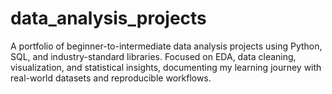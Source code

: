 # data_analysis_projects
A portfolio of beginner-to-intermediate data analysis projects using Python, SQL, and industry-standard libraries. Focused on EDA, data cleaning, visualization, and statistical insights, documenting my learning journey with real-world datasets and reproducible workflows.

